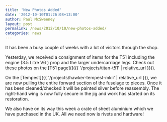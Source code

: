 ```yaml
---
title: 'New Photos Added'
date: '2012-10-10T01:26:08+13:00'
author: Paul McSweeney
layout: post
permalink: /news/2012/10/10/new-photos-added/
categories: news
---
```


It has been a busy couple of weeks with a lot of visitors through the shop.

Yesterday, we received a consignment of items for the T51 including the engine (3.5 Litre V6 ) prop and the larger undercarriage legs. Check out these photos on the [T51 page](]({{ '/projects/titan-t51' | relative_url }})).

On the [Tempest]({{ '/projects/hawker-tempest-mkii' | relative_url }}), we are now pulling the entire forward section of the fuselage to pieces. Once it has been cleaned/checked it will be painted silver before reassembly. 
The right-hand wing is now fully secure in the jig and work has started on its restoration.

We also have on its way this week a crate of sheet aluminium which we have purchased in the UK. All we need now is rivets and hardware!
